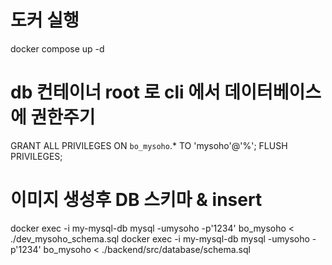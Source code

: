 
# 도커 실행
docker compose up -d

# db 컨테이너 root 로 cli 에서 데이터베이스에 권한주기
GRANT ALL PRIVILEGES ON `bo_mysoho`.* TO 'mysoho'@'%';
FLUSH PRIVILEGES;

# 이미지 생성후 DB 스키마 & insert
docker exec -i my-mysql-db mysql -umysoho -p'1234' bo_mysoho < ./dev_mysoho_schema.sql
docker exec -i my-mysql-db mysql -umysoho -p'1234' bo_mysoho < ./backend/src/database/schema.sql